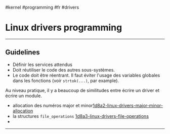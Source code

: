 #kernel #programming #fr #drivers 
# Linux drivers programming
---

## Guidelines
+ Définir les services attendus
+ Doit réutiliser le code des autres sous-systèmes.
+ Le code doit être réentrant. Il faut éviter l'usage des variables globales dans les fonctions (voir `strtok(...)`, par example).

Au niveau pratique, il y a beaucoup de similitudes entre écrire un driver et écrire un module. 

+ allocation des numéros major et minor[1d8a2-linux-drivers-major-minor-allocation](1d8a2-linux-drivers-major-minor-allocation.md)
+ la structures  `file_operations` [1d8a3-linux-drivers-file-operations](1d8a3-linux-drivers-file-operations.md)
+ 




---